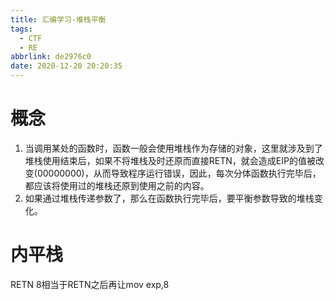 ```yaml
---
title: 汇编学习-堆栈平衡
tags:
  - CTF
  - RE
abbrlink: de2976c0
date: 2020-12-20 20:20:35
---
```


# 概念

1. 当调用某处的函数时，函数一般会使用堆栈作为存储的对象，这里就涉及到了堆栈使用结束后，如果不将堆栈及时还原而直接RETN，就会造成EIP的值被改变(00000000)，从而导致程序运行错误，因此，每次分体函数执行完毕后，都应该将使用过的堆栈还原到使用之前的内容。
2. 如果通过堆栈传递参数了，那么在函数执行完毕后，要平衡参数导致的堆栈变化。

 # 内平栈

RETN 8相当于RETN之后再让mov exp,8

